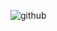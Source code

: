 ![github](https://user-images.githubusercontent.com/91412287/150677138-c6da4500-acda-40db-a65b-40632f0a6bd5.jpg)
